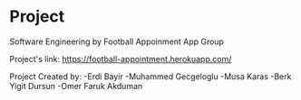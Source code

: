 # Project
 Software Engineering
 					by Football Appoinment App Group
      
Project's link: https://football-appointment.herokuapp.com/

Project Created by:
-Erdi Bayir
-Muhammed Gecgeloglu
-Musa Karas
-Berk Yigit Dursun
-Omer Faruk Akduman
